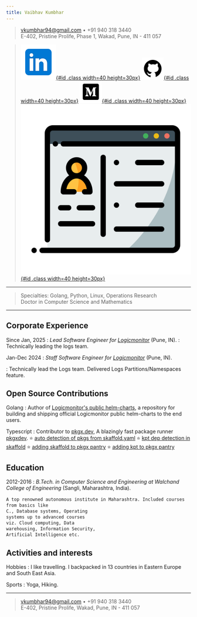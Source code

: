 ```yaml
---
title: Vaibhav Kumbhar
---
```


> <vkumbhar94@gmail.com> • +91 940 318 3440\
>  E-402, Pristine Prolife, Phase 1, Wakad, Pune, IN - 411 057

> [![linkedin](./icons8-linkedin.svg){#id .class width=40 height=30px}](https://www.linkedin.com/in/beingvaibhav/) [![github](./icons8-github.svg){#id .class width=40 height=30px}](https://github.com/vkumbhar94) [![medium](./icons8-medium.svg){#id .class width=40 height=30px}](https://medium.com/@vkumbhar94) [![personal-website](./icons8-personal-website.svg){#id .class width=40 height=30px}](https://vkumbhar94.github.io/personal-website/)

---

> Specialties: Golang, Python, Linux, Operations Research\
>  Doctor in Computer Science and Mathematics

---

## Corporate Experience

Since Jan, 2025
: _Lead Software Engineer for [Logicmonitor](https://www.logicmonitor.com)_
(Pune, IN).
: Technically leading the logs team.

Jan-Dec 2024
: _Staff Software Engineer for [Logicmonitor](https://www.logicmonitor.com)_
(Pune, IN).

: Technically lead the Logs team. Delivered Logs Partitions/Namespaces feature.

## Open Source Contributions

Golang
: Author of
[Logicmonitor's public helm-charts](https://github.com/logicmonitor/helm-charts), a
repository for building and shipping official Logicmonitor public helm-charts to the end users.

Typescript
: Contributor to [pkgx.dev](https://pkgx.dev/),
A blazingly fast package runner [pkgxdev](https://github.com/pkgxdev/pkgx).
$⭐$ [auto detection of pkgs from skaffold.yaml](https://github.com/pkgxdev/pkgx/pull/810)
$⭐$ [kpt dep detection in skaffold](https://github.com/pkgxdev/pkgx/pull/825)
$⭐$ [adding skaffold to pkgx pantry](https://github.com/pkgxdev/pantry/pull/3660)
$⭐$ [adding kpt to pkgx pantry](https://github.com/pkgxdev/pantry/pull/3667)

## Education

2012-2016
: _B.Tech. in Computer Science and Engineering at Walchand College of Engineering_
(Sangli, Maharashtra, India).

    A top renowned autonomous institute in Maharashtra. Included courses from basics like
    C., Database systems, Operating
    systems up to advanced courses
    viz. Cloud computing, Data
    warehousing, Information Security,
    Artificial Intelligence etc.

## Activities and interests

Hobbies
: I like travelling. I backpacked in 13 countries in Eastern Europe
and South East Asia.

Sports
: Yoga, Hiking.

---

> <vkumbhar94@gmail.com> • +91 940 318 3440\
>  E-402, Pristine Prolife, Wakad, Pune, IN - 411 057
